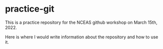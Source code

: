 # practice-git
This is a practice repository for the NCEAS github workshop on March 15th, 2022.

Here is where I would write information about the repository and how to use it. 
